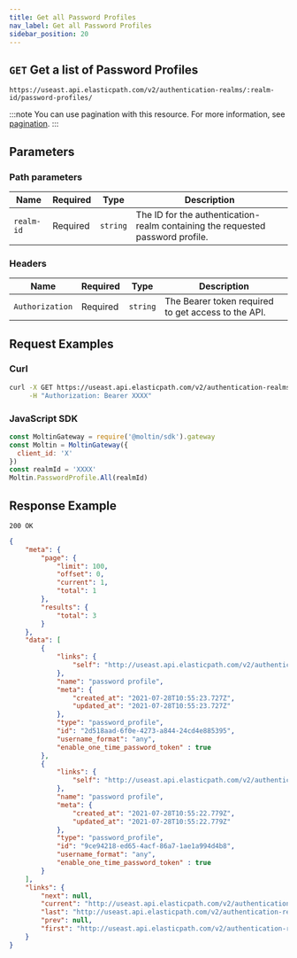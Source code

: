 ```yaml
---
title: Get all Password Profiles
nav_label: Get all Password Profiles
sidebar_position: 20
---
```



## `GET` Get a list of Password Profiles

```http
https://useast.api.elasticpath.com/v2/authentication-realms/:realm-id/password-profiles/
```

:::note
You can use pagination with this resource. For more information, see [pagination](/guides/Getting-Started/pagination).
:::

## Parameters

### Path parameters

| Name | Required | Type | Description |
| --- | --- | --- | --- |
| `realm-id` | Required | `string` | The ID for the authentication-realm containing the requested password profile. |

### Headers

| Name | Required | Type | Description |
| --- | --- | --- | --- |
| `Authorization` | Required | `string` | The Bearer token required to get access to the API. |

## Request Examples

### Curl

```bash
curl -X GET https://useast.api.elasticpath.com/v2/authentication-realms/:realm-id/password-profiles/ \
     -H "Authorization: Bearer XXXX"
```

### JavaScript SDK

```javascript
const MoltinGateway = require('@moltin/sdk').gateway
const Moltin = MoltinGateway({
  client_id: 'X'
})
const realmId = 'XXXX'
Moltin.PasswordProfile.All(realmId)
```

## Response Example

`200 OK`


```json
{
    "meta": {
        "page": {
            "limit": 100,
            "offset": 0,
            "current": 1,
            "total": 1
        },
        "results": {
            "total": 3
        }
    },
    "data": [
        {
            "links": {
                "self": "http://useast.api.elasticpath.com/v2/authentication-realms/43cf9609-de15-4118-bf0e-66707d29adca/password-profiles/2d518aad-6f0e-4273-a844-24cd4e885395"
            },
            "name": "password profile",
            "meta": {
                "created_at": "2021-07-28T10:55:23.727Z",
                "updated_at": "2021-07-28T10:55:23.727Z"
            },
            "type": "password_profile",
            "id": "2d518aad-6f0e-4273-a844-24cd4e885395",
            "username_format": "any",
            "enable_one_time_password_token" : true
        },
        {
            "links": {
                "self": "http://useast.api.elasticpath.com/v2/authentication-realms/43cf9609-de15-4118-bf0e-66707d29adca/password-profiles/9ce94218-ed65-4acf-86a7-1ae1a994d4b8"
            },
            "name": "password profile",
            "meta": {
                "created_at": "2021-07-28T10:55:22.779Z",
                "updated_at": "2021-07-28T10:55:22.779Z"
            },
            "type": "password_profile",
            "id": "9ce94218-ed65-4acf-86a7-1ae1a994d4b8",
            "username_format": "any",
            "enable_one_time_password_token" : true
        }
    ],
    "links": {
        "next": null,
        "current": "http://useast.api.elasticpath.com/v2/authentication-realms/43cf9609-de15-4118-bf0e-66707d29adca/password-profiles/?page%5Blimit%5D=100&page%5Boffset%5D=0",
        "last": "http://useast.api.elasticpath.com/v2/authentication-realms/43cf9609-de15-4118-bf0e-66707d29adca/password-profiles/?page%5Blimit%5D=100&page%5Boffset%5D=0",
        "prev": null,
        "first": "http://useast.api.elasticpath.com/v2/authentication-realms/43cf9609-de15-4118-bf0e-66707d29adca/password-profiles/?page%5Blimit%5D=100&page%5Boffset%5D=0"
    }
}
```
